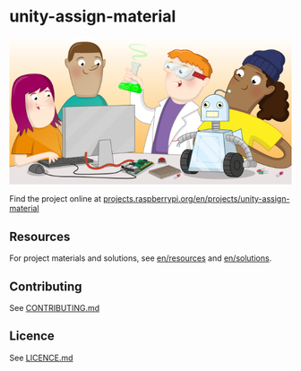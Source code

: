 # unity-assign-material

![unity-assign-material](banner.png)

Find the project online at [projects.raspberrypi.org/en/projects/unity-assign-material](https://projects.raspberrypi.org/en/projects/unity-assign-material)

## Resources
For project materials and solutions, see [en/resources](https://github.com/raspberrypilearning/unity-assign-material/tree/master/en/resources) and [en/solutions](https://github.com/raspberrypilearning/unity-assign-material/tree/master/en/solutions).

## Contributing
See [CONTRIBUTING.md](CONTRIBUTING.md)

## Licence
 See [LICENCE.md](LICENCE.md)